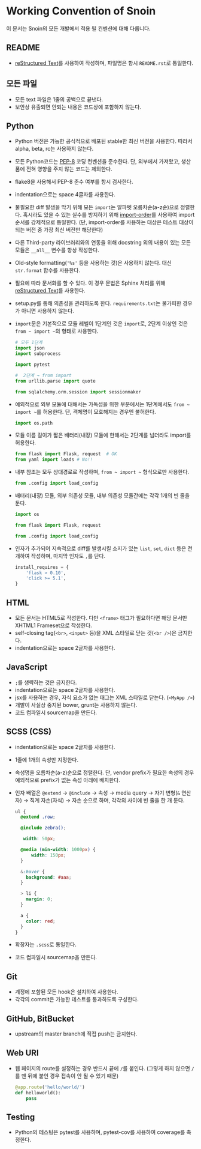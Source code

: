Working Convention of Snoin
===========================

이 문서는 Snoin의 모든 개발에서 적용 될 컨벤션에 대해 다룹니다.


README
------
* [reStructured Text](http://docutils.sourceforge.net/rst.html)를 사용하여 작성하며, 파일명은 항시 `README.rst`로 통일한다.


모든 파일
---------
* 모든 text 파일은 1줄의 공백으로 끝낸다.
* 보안상 유출되면 안되는 내용은 코드상에 포함하지 않는다.


Python
------
* Python 버전은 가능한 공식적으로 배포된 stable한 최신 버전을 사용한다. 따라서 alpha, beta, rc는 사용하지 않는다.
* 모든 Python코드는 [PEP-8](https://www.python.org/dev/peps/pep-0008/) 코딩 컨벤션을 준수한다. 단, 외부에서 가져왔고, 생산품에 전혀 영향을 주지 않는 코드는 제외한다.
* flake8을 사용해서 PEP-8 준수 여부를 항시 검사한다.
* indentation으로는 space 4글자를 사용한다.
* 불필요한 diff 발생을 막기 위해 모든 `import`는 알파벳 오름차순(a-z순)으로 정렬한다. 혹시라도 있을 수 있는 실수를 방지하기 위해 [import-order](https://pypi.python.org/pypi/import-order)를 사용하여 import 순서를 강제적으로 통일한다. (단, import-order를 사용하는 대상은 테스트 대상이 되는 버전 중 가장 최신 버전만 해당한다)
* 다른 Third-party 라이브러리와의 연동을 위해 docstring 외의 내용이 있는 모든 모듈은 `__all__` 변수를 항상 작성한다.
* Old-style formatting(`'%s'` 등을 사용하는 것)은 사용하지 않는다. 대신 `str.format` 함수를 사용한다. 
* 필요에 따라 문서화를 할 수 있다. 이 경우 문법은 Sphinx 처리를 위해 [reStructured Text](http://docutils.sourceforge.net/rst.html)를 사용한다.
* setup.py를 통해 의존성을 관리하도록 한다. `requirements.txt`는 불가피한 경우가 아니면 사용하지 않는다.
* `import`문은 기본적으로 모듈 레벨이 1단계인 것은 `import`로, 2단계 이상인 것은 `from ~ import ~`의 형태로 사용한다.

    ```py
    # 모두 1단계
    import json
    import subprocess

    import pytest

    #  2단계 → from import
    from urllib.parse import quote

    from sqlalchemy.orm.session import sessionmaker
    ```

* 예외적으로 외부 모듈에 대해서는 가독성을 위한 부분에서는 1단계에서도 `from ~ import ~`를 허용한다. 단, 객체명이 모호해지는 경우엔 불허한다.

    ```py
    import os.path
    ```
* 모듈 이름 길이가 짧은 배터리(내장) 모듈에 한해서는 2단계를 넘더라도 import를 허용한다.

    ```py
    from flask import Flask, request  # OK
    from yaml import loads # No!!
    ```

* 내부 참조는 모두 상대경로로 작성하며, `from ~ import ~` 형식으로만 사용한다.

    ```py
    from .config import load_config
    ```

* 배터리(내장) 모듈, 외부 의존성 모듈, 내부 의존성 모듈간에는 각각 1개의 빈 줄을 둔다.

    ```py
    import os
    
    from flask import Flask, request
    
    from .config import load_config
    ```

* 인자가 추가되어 지속적으로 diff를 발생시킬 소지가 있는 `list`, `set`, `dict` 등은 전개하여 작성하며, 마지막 인자도 `,`를 단다.

    ```py
    install_requires = {
        'flask > 0.10',
        'click >= 5.1',
    }
    ```

HTML
----
* 모든 문서는 HTML5로 작성한다. 다만 `<frame>` 태그가 필요하다면 해당 문서만 XHTML1 Frameset으로 작성한다.
* self-closing tag(`<br>`, `<input>` 등)을 XML 스타일로 닫는 것(`<br />`)은 금지한다.
* indentation으로는 space 2글자를 사용한다.


JavaScript
----------
* `;`를 생략하는 것은 금지한다.
* indentation으로는 space 2글자를 사용한다.
* jsx를 사용하는 경우, 자식 요소가 없는 태그는 XML 스타일로 닫는다. (`<MyApp />`)
* 개발이 사실상 중지된 bower, grunt는 사용하지 않는다.
* 코드 컴파일시 sourcemap을 만든다.


SCSS (CSS)
----------
* indentation으로는 space 2글자를 사용한다.
* 1줄에 1개의 속성만 지정한다.
* 속성명을 오름차순(a-z)순으로 정렬한다. 단, vendor prefix가 필요한 속성의 경우 예외적으로 prefix가 없는 속성 아래에 배치한다.
* 인자 배열은 `@extend` → `@include` → 속성 → media query → 자기 변형(`&` 연산자) → 직계 자손(자식) → 자손 순으로 하며, 각각의 사이에 빈 줄을 한 개 둔다.

    ```scss
    ul {
      @extend .row;
    
      @include zebra();
    
       width: 50px;
    
      @media (min-width: 1000px) {
          width: 150px;
      }
    
      &:hover {
        background: #aaa;
      }
    
      > li {
        margin: 0;
      }
    
      a {
        color: red;
      }
    }
    ```
    
* 확장자는 `.scss`로 통일한다.
* 코드 컴파일시 sourcemap을 만든다.


Git
---
* 계정에 포함된 모든 hook은 설치하여 사용한다.
* 각각의 commit은 가능한 테스트를 통과하도록 구성한다.


GitHub, BitBucket
-----------------
* upstream의 master branch에 직접 push는 금지한다.


Web URI
-------
* 웹 페이지의 route를 설정하는 경우 반드시 끝에 `/`를 붙인다. (그렇게 하지 않으면 `/`를 맨 뒤에 붙인 경우 접속이 안 될 수 있기 때문)

    ```py
    @app.route('hello/world/')
    def helloworld():
        pass
    ```

Testing
-------
* Python의 테스팅은 pytest를 사용하며, pytest-cov를 사용하여 coverage를 측정한다.
